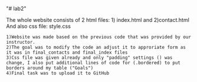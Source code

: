 "# lab2" 

The whole website consists of 2 html files:
    1) index.html and 2)contact.html
And also css file: style.css

    1)Website was made based on the previous code that was provided by our instructor.
    2)The goal was to modify the code an adjust it to approriate form as it was in final_contacts and final_index files
    3)Css file was given already and only "padding" settings () was change, I also put additional lines of code for (.bordered) to put borders around my table ("Goals")
    4)Final task was to upload it to GitHub
